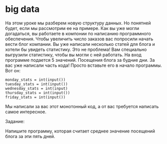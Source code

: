 # big data

На этом уроке мы разберем новую структуру данных. Но понятней будет, если мы рассмотрим ее на примере. Как вы уже могли догадаться, вы работаете в компонии по написанию программного обеспечения. Чтобы увеличить число заказов вас попросили начать вести блог компании. Вы уже написали несколько статей для блога и хотели бы увидеть статистику. Это не проблема! Вам специально выгрузили статистику, чтобы вы могли с ней работать. На вход программе подается 5 значений. Посещения блога за будние дни. За вас уже написали часть кода! Просто вставьте его в начало программы. Вот он:

```
monday_stats = int(input())
tuesday_stats = int(input())
wednesday_stats = int(input)
thursday_stats = int(input())
friday_stats = int(input())
```

Мы написали за вас этот монотонный код, а от вас требуется написать самое интересное.

Задание:

Напишите программу, которая считает среднее значение посещений блога за эти пять дней.